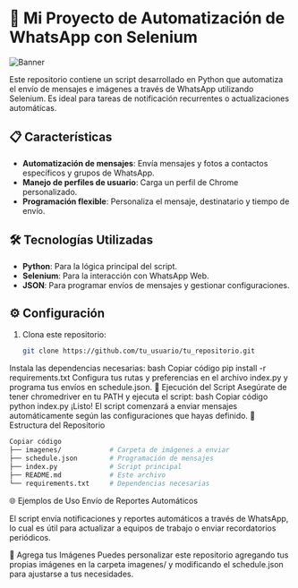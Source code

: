 # 🚀 Mi Proyecto de Automatización de WhatsApp con Selenium

![Banner](https://i.ibb.co/wdp0NvX/fffff.png)

Este repositorio contiene un script desarrollado en Python que automatiza el envío de mensajes e imágenes a través de WhatsApp utilizando Selenium. Es ideal para tareas de notificación recurrentes o actualizaciones automáticas.

## 📋 Características
- **Automatización de mensajes**: Envía mensajes y fotos a contactos específicos y grupos de WhatsApp.
- **Manejo de perfiles de usuario**: Carga un perfil de Chrome personalizado.
- **Programación flexible**: Personaliza el mensaje, destinatario y tiempo de envío.
  
## 🛠️ Tecnologías Utilizadas
- **Python**: Para la lógica principal del script.
- **Selenium**: Para la interacción con WhatsApp Web.
- **JSON**: Para programar envíos de mensajes y gestionar configuraciones.

## ⚙️ Configuración
1. Clona este repositorio:
   ```bash
   git clone https://github.com/tu_usuario/tu_repositorio.git
Instala las dependencias necesarias:
bash
Copiar código
pip install -r requirements.txt
Configura tus rutas y preferencias en el archivo index.py y programa tus envíos en schedule.json.
🚀 Ejecución del Script
Asegúrate de tener chromedriver en tu PATH y ejecuta el script:
bash
Copiar código
python index.py
¡Listo! El script comenzará a enviar mensajes automáticamente según las configuraciones que hayas definido.
📂 Estructura del Repositorio
   ```bash
  Copiar código
  ├── imagenes/            # Carpeta de imágenes a enviar
  ├── schedule.json        # Programación de mensajes
  ├── index.py             # Script principal
  ├── README.md            # Este archivo
  └── requirements.txt     # Dependencias necesarias
  ```

🌐 Ejemplos de Uso
Envío de Reportes Automáticos

El script envía notificaciones y reportes automáticos a través de WhatsApp, lo cual es útil para actualizar a equipos de trabajo o enviar recordatorios periódicos.

📸 Agrega tus Imágenes
Puedes personalizar este repositorio agregando tus propias imágenes en la carpeta imagenes/ y modificando el schedule.json para ajustarse a tus necesidades.

